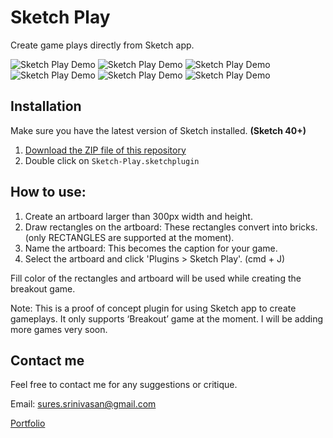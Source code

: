 # Sketch Play
Create game plays directly from Sketch app.

![Sketch Play Demo](http://www.sureskumar.com/sketchplay/gifs/SP_006_GIF_888.gif)
![Sketch Play Demo](http://www.sureskumar.com/sketchplay/gifs/SP_002_GIF_888.gif)
![Sketch Play Demo](http://www.sureskumar.com/sketchplay/gifs/SP_001_GIF_888.gif)
![Sketch Play Demo](http://www.sureskumar.com/sketchplay/gifs/SP_003_GIF_888.gif)
![Sketch Play Demo](http://www.sureskumar.com/sketchplay/gifs/SP_004_GIF_888.gif)
![Sketch Play Demo](http://www.sureskumar.com/sketchplay/gifs/SP_005_GIF_888.gif)

## Installation

Make sure you have the latest version of Sketch installed. **(Sketch 40+)**

1. [Download the ZIP file of this repository](https://github.com/sureskumar/sketch-play/archive/master.zip)
2. Double click on `Sketch-Play.sketchplugin`

## How to use:
1. Create an artboard larger than 300px width and height.
2. Draw rectangles on the artboard: These rectangles convert into bricks. (only RECTANGLES are supported at the moment).
3. Name the artboard: This becomes the caption for your game.
4. Select the artboard and click 'Plugins > Sketch Play'. (cmd + J)

Fill color of the rectangles and artboard will be used while creating the breakout game.

Note: This is a proof of concept plugin for using Sketch app to create gameplays. It only supports ‘Breakout’ game at the moment. I will be adding more games very soon.

## Contact me

Feel free to contact me for any suggestions or critique.

Email: sures.srinivasan@gmail.com

[Portfolio](http://sureskumar.com)